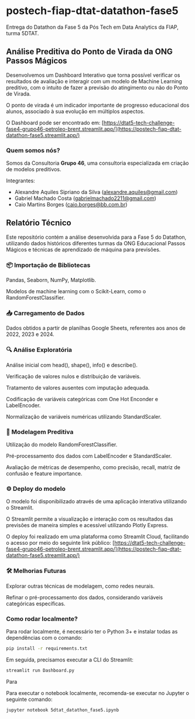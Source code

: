 # postech-fiap-dtat-datathon-fase5

Entrega do Datathon da Fase 5 da Pós Tech em Data Analytics da FIAP, turma 5DTAT.

## Análise Preditiva do Ponto de Virada da ONG Passos Mágicos

Desenvolvemos um Dashboard Interativo que torna possível verificar os resultados de avaliação e interagir com um modelo de Machine Learning preditivo, com o intuito de fazer a previsão do atingimento ou não do Ponto de Virada.

O ponto de virada é um indicador importante de progresso educacional dos alunos, associado à sua evolução em múltiplos aspectos.

O Dashboard pode ser encontrado em: [https://dtat5-tech-challenge-fase4-grupo46-petroleo-brent.streamlit.app/](https://postech-fiap-dtat-datathon-fase5.streamlit.app/)

### Quem somos nós?

Somos da Consultoria **Grupo 46**, uma consultoria especializada em criação de modelos preditivos.

Integrantes:

- Alexandre Aquiles Sipriano da Silva (alexandre.aquiles@gmail.com)
- Gabriel Machado Costa (gabrielmachado2211@gmail.com)
- Caio Martins Borges (caio.borges@bb.com.br)

## Relatório Técnico

Este repositório contém a análise desenvolvida para a Fase 5 do Datathon, utilizando dados históricos diferentes turmas da ONG Educacional Passos Mágicos e técnicas de aprendizado de máquina para previsões.

### 📦 Importação de Bibliotecas

Pandas, Seaborn, NumPy, Matplotlib.

Modelos de machine learning com o Scikit-Learn, como o RandomForestClassifier.

### 📥 Carregamento de Dados

Dados obtidos a partir de planilhas Google Sheets, referentes aos anos de 2022, 2023 e 2024.

### 🔍 Análise Exploratória

Análise inicial com head(), shape(), info() e describe().

Verificação de valores nulos e distribuição de variáveis.

Tratamento de valores ausentes com imputação adequada.

Codificação de variáveis categóricas com One Hot Enconder e LabelEncoder.

Normalização de variáveis numéricas utilizando StandardScaler.

### 🧠 Modelagem Preditiva

Utilização do modelo RandomForestClassifier.

Pré-processamento dos dados com LabelEncoder e StandardScaler.

Avaliação de métricas de desempenho, como precisão, recall, matriz de confusão e feature importance.

### ⚙️ Deploy do modelo

O modelo foi disponibilizado através de uma aplicação interativa utilizando o Streamlit.

O Streamlit permite a visualização e interação com os resultados das previsões de maneira simples e acessível utilizando Plotly Express.

O deploy foi realizado em uma plataforma como Streamlit Cloud, facilitando o acesso por meio do seguinte link público: [https://dtat5-tech-challenge-fase4-grupo46-petroleo-brent.streamlit.app/](https://postech-fiap-dtat-datathon-fase5.streamlit.app/)


### 🛠️ Melhorias Futuras

Explorar outras técnicas de modelagem, como redes neurais.

Refinar o pré-processamento dos dados, considerando variáveis categóricas específicas.

### Como rodar localmente?

Para rodar localmente, é necessário ter o Python 3+ e instalar todas as dependências com o comando:

```sh
pip install -r requirements.txt
```

Em seguida, precisamos executar a CLI do Streamlit:

```sh
streamlit run Dashboard.py
```

Para 

Para executar o notebook localmente, recomenda-se executar no Jupyter o seguinte comando:

```sh
jupyter notebook 5dtat_datathon_fase5.ipynb
```
